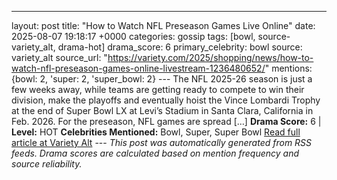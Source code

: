 ---
layout: post
title: "How to Watch NFL Preseason Games Live Online"
date: 2025-08-07 19:18:17 +0000
categories: gossip
tags: [bowl, source-variety_alt, drama-hot]
drama_score: 6
primary_celebrity: bowl
source: variety_alt
source_url: "https://variety.com/2025/shopping/news/how-to-watch-nfl-preseason-games-online-livestream-1236480652/"
mentions: {bowl: 2, 'super: 2, 'super_bowl: 2} --- The NFL 2025-26 season is just a few weeks away, while teams are getting ready to compete to win their division, make the playoffs and eventually hoist the Vince Lombardi Trophy at the end of Super Bowl LX at Levi’s Stadium in Santa Clara, California in Feb. 2026. For the preseason, NFL games are spread […] **Drama Score:** 6 | **Level:** HOT **Celebrities Mentioned:** Bowl, Super, Super Bowl [Read full article at Variety Alt](https://variety.com/2025/shopping/news/how-to-watch-nfl-preseason-games-online-livestream-1236480652/) --- *This post was automatically generated from RSS feeds. Drama scores are calculated based on mention frequency and source reliability.*